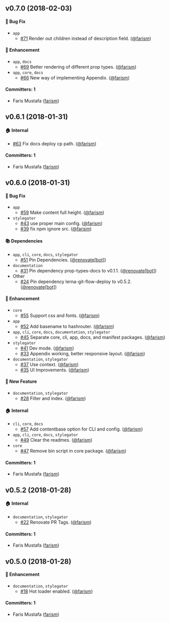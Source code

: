 
## v0.7.0 (2018-02-03)

#### :bug: Bug Fix
* `app`
  * [#71](https://github.com/farism/stylegator/pull/71) Render out children instead of description field. ([@farism](https://github.com/farism))

#### :nail_care: Enhancement
* `app`, `docs`
  * [#69](https://github.com/farism/stylegator/pull/69) Better rendering of different prop types. ([@farism](https://github.com/farism))
* `app`, `core`, `docs`
  * [#66](https://github.com/farism/stylegator/pull/66) New way of implementing Appendix. ([@farism](https://github.com/farism))

#### Committers: 1
- Faris Mustafa ([farism](https://github.com/farism))


## v0.6.1 (2018-01-31)

#### :house: Internal
* [#63](https://github.com/farism/stylegator/pull/63) Fix docs deploy cp path. ([@farism](https://github.com/farism))

#### Committers: 1
- Faris Mustafa ([farism](https://github.com/farism))


## v0.6.0 (2018-01-31)

#### :bug: Bug Fix
* `app`
  * [#59](https://github.com/farism/stylegator/pull/59) Make content full height. ([@farism](https://github.com/farism))
* `stylegator`
  * [#43](https://github.com/farism/stylegator/pull/43) use proper main config. ([@farism](https://github.com/farism))
  * [#39](https://github.com/farism/stylegator/pull/39) fix npm ignore src. ([@farism](https://github.com/farism))

#### :books: Dependencies
* `app`, `cli`, `core`, `docs`, `stylegator`
  * [#51](https://github.com/farism/stylegator/pull/51) Pin Dependencies. ([@renovate[bot]](https://github.com/apps/renovate))
* `documentation`
  * [#31](https://github.com/farism/stylegator/pull/31) Pin dependency prop-types-docs to v0.1.1. ([@renovate[bot]](https://github.com/apps/renovate))
* Other
  * [#24](https://github.com/farism/stylegator/pull/24) Pin dependency lerna-git-flow-deploy to v0.5.2. ([@renovate[bot]](https://github.com/apps/renovate))

#### :nail_care: Enhancement
* `core`
  * [#55](https://github.com/farism/stylegator/pull/55) Support css and fonts. ([@farism](https://github.com/farism))
* `app`
  * [#52](https://github.com/farism/stylegator/pull/52) Add basename to hashrouter. ([@farism](https://github.com/farism))
* `app`, `cli`, `core`, `docs`, `documentation`, `stylegator`
  * [#45](https://github.com/farism/stylegator/pull/45) Separate core, cli, app, docs, and manifest packages. ([@farism](https://github.com/farism))
* `stylegator`
  * [#41](https://github.com/farism/stylegator/pull/41) Dev mode. ([@farism](https://github.com/farism))
  * [#33](https://github.com/farism/stylegator/pull/33) Appendix working, better responsive layout. ([@farism](https://github.com/farism))
* `documentation`, `stylegator`
  * [#37](https://github.com/farism/stylegator/pull/37) Use context. ([@farism](https://github.com/farism))
  * [#35](https://github.com/farism/stylegator/pull/35) UI Improvements. ([@farism](https://github.com/farism))

#### :rocket: New Feature
* `documentation`, `stylegator`
  * [#28](https://github.com/farism/stylegator/pull/28) Filter and index. ([@farism](https://github.com/farism))

#### :house: Internal
* `cli`, `core`, `docs`
  * [#57](https://github.com/farism/stylegator/pull/57) Add contentbase option for CLI and config. ([@farism](https://github.com/farism))
* `app`, `cli`, `core`, `docs`, `stylegator`
  * [#49](https://github.com/farism/stylegator/pull/49) Clear the readmes. ([@farism](https://github.com/farism))
* `core`
  * [#47](https://github.com/farism/stylegator/pull/47) Remove bin script in core package. ([@farism](https://github.com/farism))

#### Committers: 1
- Faris Mustafa ([farism](https://github.com/farism))


## v0.5.2 (2018-01-28)

#### :house: Internal
* `documentation`, `stylegator`
  * [#22](https://github.com/farism/stylegator/pull/22) Renovate PR Tags. ([@farism](https://github.com/farism))

#### Committers: 1
- Faris Mustafa ([farism](https://github.com/farism))


## v0.5.0 (2018-01-28)

#### :nail_care: Enhancement
* `documentation`, `stylegator`
  * [#18](https://github.com/farism/stylegator/pull/18) Hot loader enabled. ([@farism](https://github.com/farism))

#### Committers: 1
- Faris Mustafa ([farism](https://github.com/farism))

